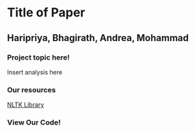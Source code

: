 
<html>
    <head>
        <title>Title of Paper</title>
        <meta charset="utf-8">
        <link rel="stylesheet" href="style.css">
        <script src="index.js"></script>
    </head>
    <body>
        <div class = "center">
            <h1>Title of Paper</h1>
            <h2>Haripriya, Bhagirath, Andrea, Mohammad</h2>
            <h3>Project topic here!</h3>
            <p>Insert analysis here</p>
            <h3>Our resources</h3>
            <a href="https://www.nltk.org/">NLTK Library</a>
            <h3>View Our Code!</h3>
            <script src="https://gist.github.com/HaripriyaMehta/f9403a041cd14ca145dc15619faf3ec0.js"></script>
        </div>
    </body>  
</html>
